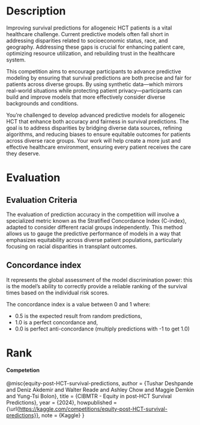 # Description
Improving survival predictions for allogeneic HCT patients is a vital healthcare challenge. Current predictive models often fall short in addressing disparities related to socioeconomic status, race, and geography. Addressing these gaps is crucial for enhancing patient care, optimizing resource utilization, and rebuilding trust in the healthcare system.

This competition aims to encourage participants to advance predictive modeling by ensuring that survival predictions are both precise and fair for patients across diverse groups. By using synthetic data—which mirrors real-world situations while protecting patient privacy—participants can build and improve models that more effectively consider diverse backgrounds and conditions.

You’re challenged to develop advanced predictive models for allogeneic HCT that enhance both accuracy and fairness in survival predictions. The goal is to address disparities by bridging diverse data sources, refining algorithms, and reducing biases to ensure equitable outcomes for patients across diverse race groups. Your work will help create a more just and effective healthcare environment, ensuring every patient receives the care they deserve.        

# Evaluation
## Evaluation Criteria
The evaluation of prediction accuracy in the competition will involve a specialized metric known as the Stratified Concordance Index (C-index), adapted to consider different racial groups independently. This method allows us to gauge the predictive performance of models in a way that emphasizes equitability across diverse patient populations, particularly focusing on racial disparities in transplant outcomes.

## Concordance index
It represents the global assessment of the model discrimination power: this is the model’s ability to correctly provide a reliable ranking of the survival times based on the individual risk scores.

The concordance index is a value between 0 and 1 where:

* 0.5 is the expected result from random predictions,
* 1.0 is a perfect concordance and,
* 0.0 is perfect anti-concordance (multiply predictions with -1 to get 1.0)


# Rank



#### Competetion
@misc{equity-post-HCT-survival-predictions,
    author = {Tushar Deshpande and Deniz Akdemir and Walter Reade and Ashley Chow and Maggie Demkin and Yung-Tsi Bolon},
    title = {CIBMTR - Equity in post-HCT Survival Predictions},
    year = {2024},
    howpublished = {\url{https://kaggle.com/competitions/equity-post-HCT-survival-predictions}},
    note = {Kaggle}
}